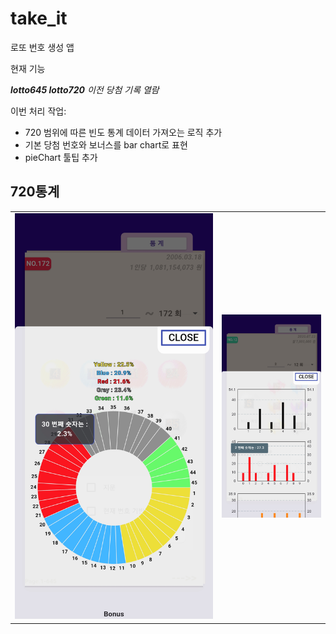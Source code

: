 # take_it

로또 번호 생성 앱

현재 기능

**_lotto645
lotto720_**
_이전 당첨 기록 열람_

이번 처리 작업:
* 720 범위에 따른 빈도 통계 데이터 가져오는 로직 추가
* 기본 당첨 번호와 보너스를 bar chart로 표현
* pieChart 툴팁 추가

## 720통계
<table>
  <tr>
    <td><img src="./capture/645tooltip.png" alt="645 pieChart toolTip" width="400"></td>
    <td><img src="./capture/720tooltip.png" alt="barChart_toolTip" width="200"></td>
  </tr>

</table>